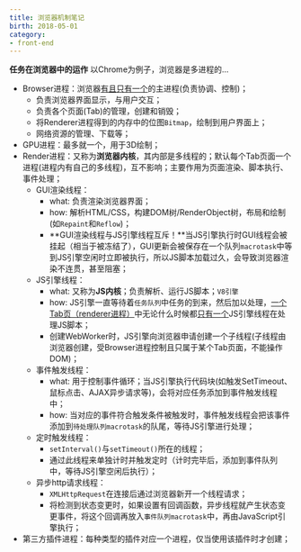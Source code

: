 ```yaml
---
title: 浏览器机制笔记
birth: 2018-05-01
category:
- front-end
---
```


**任务在浏览器中的运作** 
以Chrome为例子，浏览器是多进程的...

- Browser进程：浏览器<u>有且只有一个</u>的主进程(负责协调、控制)；
  - 负责浏览器界面显示，与用户交互；
  - 负责各个页面(Tab)的管理，创建和销毁；
  - 将Renderer进程得到的内存中的位图`Bitmap`，绘制到用户界面上；
  - 网络资源的管理、下载等；
- GPU进程：最多就一个，用于3D绘制；
- Render进程：又称为**浏览器内核**，其内部是多线程的；默认每个Tab页面一个进程(进程内有自己的多线程)，互不影响；主要作用为页面渲染、脚本执行、事件处理；
  - GUI渲染线程：
    - what: 负责渲染浏览器界面；
    - how: 解析HTML/CSS，构建DOM树/RenderObject树，布局和绘制(如`Repaint`和`Reflow`)；
    - **GUI渲染线程与JS引擎线程互斥！**当JS引擎执行时GUI线程会被挂起（相当于被冻结了），GUI更新会被保存在一个队列`macrotask`中等到JS引擎空闲时立即被执行，所以JS脚本加载过久，会导致浏览器渲染不连贯，甚至阻塞；
  - JS引擎线程：
    - what: 又称为**JS内核**；负责解析、运行JS脚本；`V8引擎`
    - how: JS引擎一直等待着`任务队列`中任务的到来，然后加以处理，<u>一个Tab页（renderer进程）</u>中无论什么时候都<u>只有一个</u>JS引擎线程在处理JS脚本；
    - 创建WebWorker时，JS引擎向浏览器申请创建一个子线程(子线程由浏览器创建，受Browser进程控制且只属于某个Tab页面，不能操作DOM)；
  - 事件触发线程：
    - what: 用于控制事件循环；当JS引擎执行代码块(如触发SetTimeout、鼠标点击、AJAX异步请求等)，会将对应任务添加到事件触发线程中；
    - how: 当对应的事件符合触发条件被触发时，事件触发线程会把该事件添加到`待处理队列macrotask`的队尾，等待JS引擎进行处理；
  - 定时触发线程：
    - `setInterval()`与`setTimeout()`所在的线程；
    - 通过此线程来单独计时并触发定时（计时完毕后，添加到事件队列中，等待JS引擎空闲后执行）；
  - 异步http请求线程：
    - `XMLHttpRequest`在连接后通过浏览器新开一个线程请求；
    - 将检测到状态变更时，如果设置有回调函数，异步线程就产生状态变更事件，将这个回调再放入`事件队列macrotask`中，再由JavaScript引擎执行；
- 第三方插件进程：每种类型的插件对应一个进程，仅当使用该插件时才创建；